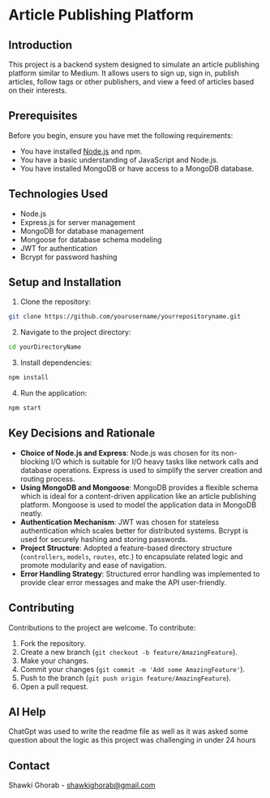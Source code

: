 # Article Publishing Platform

## Introduction
This project is a backend system designed to simulate an article publishing platform similar to Medium. It allows users to sign up, sign in, publish articles, follow tags or other publishers, and view a feed of articles based on their interests.

## Prerequisites
Before you begin, ensure you have met the following requirements:
* You have installed [Node.js](https://nodejs.org/) and npm.
* You have a basic understanding of JavaScript and Node.js.
* You have installed MongoDB or have access to a MongoDB database.

## Technologies Used
- Node.js
- Express.js for server management
- MongoDB for database management
- Mongoose for database schema modeling
- JWT for authentication
- Bcrypt for password hashing

## Setup and Installation
1. Clone the repository:
```bash
git clone https://github.com/yourusername/yourrepositoryname.git
```

2. Navigate to the project directory:
```bash
cd yourDirectoryName
```

3. Install dependencies:
```bash
npm install
```

4. Run the application:
```bash
npm start
```


## Key Decisions and Rationale
- **Choice of Node.js and Express**: Node.js was chosen for its non-blocking I/O which is suitable for I/O heavy tasks like network calls and database operations. Express is used to simplify the server creation and routing process.
- **Using MongoDB and Mongoose**: MongoDB provides a flexible schema which is ideal for a content-driven application like an article publishing platform. Mongoose is used to model the application data in MongoDB neatly.
- **Authentication Mechanism**: JWT was chosen for stateless authentication which scales better for distributed systems. Bcrypt is used for securely hashing and storing passwords.
- **Project Structure**: Adopted a feature-based directory structure (`controllers`, `models`, `routes`, etc.) to encapsulate related logic and promote modularity and ease of navigation.
- **Error Handling Strategy**: Structured error handling was implemented to provide clear error messages and make the API user-friendly.

## Contributing
Contributions to the project are welcome. To contribute:
1. Fork the repository.
2. Create a new branch (`git checkout -b feature/AmazingFeature`).
3. Make your changes.
4. Commit your changes (`git commit -m 'Add some AmazingFeature'`).
5. Push to the branch (`git push origin feature/AmazingFeature`).
6. Open a pull request.

## AI Help
ChatGpt was used to write the readme file as well as it was asked some question about the logic as this project was challenging in under 24 hours

## Contact
Shawki Ghorab -  shawkighorab@gmail.com
